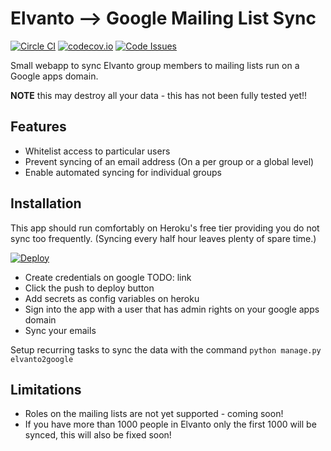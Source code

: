 # Elvanto --> Google Mailing List Sync
[![Circle CI](https://circleci.com/gh/monty5811/elvanto_mail_sync.svg?style=svg)](https://circleci.com/gh/monty5811/elvanto_mail_sync) [![codecov.io](http://codecov.io/github/monty5811/elvanto_mail_sync/coverage.svg?branch=master)](http://codecov.io/github/monty5811/elvanto_mail_sync?branch=master) [![Code Issues](http://www.quantifiedcode.com/api/v1/project/b97df657d68d46e9805d486bcac9e12d/badge.svg)](http://www.quantifiedcode.com/app/project/b97df657d68d46e9805d486bcac9e12d)

Small webapp to sync Elvanto group members to mailing lists run on a Google
apps domain.

**NOTE** this may destroy all your data - this has not been fully tested yet!!

## Features

 - Whitelist access to particular users
 - Prevent syncing of an email address (On a per group or a global level)
 - Enable automated syncing for individual groups

## Installation

This app should run comfortably on Heroku's free tier providing you do not sync too frequently. (Syncing every half hour leaves plenty of spare time.)

[![Deploy](https://www.herokucdn.com/deploy/button.png)](https://heroku.com/deploy)

 - Create credentials on google TODO: link
 - Click the push to deploy button
 - Add secrets as config variables on heroku
 - Sign into the app with a user that has admin rights on your google apps domain
 - Sync your emails

Setup recurring tasks to sync the data with the command `python manage.py elvanto2google`

## Limitations

 - Roles on the mailing lists are not yet supported - coming soon!
 - If you have more than 1000 people in Elvanto only the first 1000 will be synced, this will also be fixed soon!
